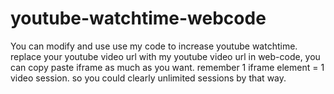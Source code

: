 # youtube-watchtime-webcode
You  can modify and use use my code to increase youtube watchtime.
replace your youtube video url with my youtube video url in web-code, you can copy paste iframe as much as you want. remember 1 iframe element = 1 video session. so you could clearly unlimited sessions by that way. 
